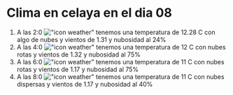 # Clima en celaya en el dia 08

1. A las 2:0 !["icon weather"](http://openweathermap.org/img/w/02n.png) tenemos una temperatura de 12.28 C con algo de nubes y  vientos de 1.31 y nubosidad al 24%
1. A las 4:0 !["icon weather"](http://openweathermap.org/img/w/04n.png) tenemos una temperatura de 12 C con nubes rotas y  vientos de 1.32 y nubosidad al 75%
1. A las 6:0 !["icon weather"](http://openweathermap.org/img/w/04n.png) tenemos una temperatura de 11 C con nubes rotas y  vientos de 1.17 y nubosidad al 75%
1. A las 8:0 !["icon weather"](http://openweathermap.org/img/w/03n.png) tenemos una temperatura de 11 C con nubes dispersas y  vientos de 1.17 y nubosidad al 40%
